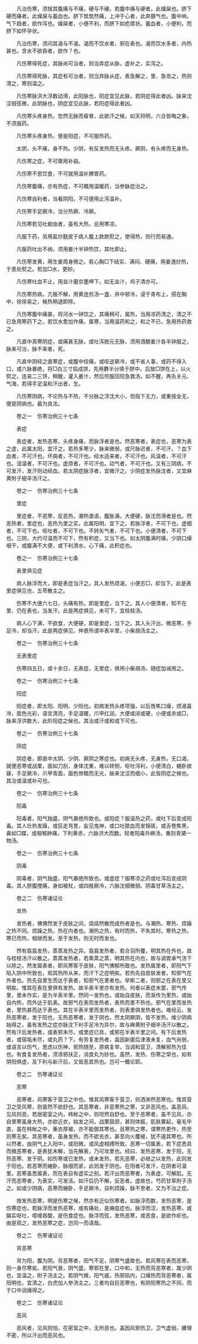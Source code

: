 <!-- { "loadSidebar": true } -->
　　凡治伤寒，须按其腹痛与不痛，硬与不硬。若腹中痛与硬者。此燥屎也。脐下硬而痛者。此燥屎与蓄血也。脐下筑筑然痛，上冲于心者，此奔豚气也。腹中响，气下趋者，欲作泻也。燥屎者，小便不利，而脐下如疙瘩状。蓄血者，小便利，而脐下如怀孕状。

　　凡治伤寒，须问其渴与不渴。渴而不饮水者，邪在表也。渴而饮水多者，内热甚也。含水不欲吞者，欲作？也。

　　凡伤寒得死症，其脉尚可治者，则当弃症从脉，虚补之，实泻之。

　　凡伤寒得死脉，其症有可治者，则当弃脉从症，表急解之，里、急攻之，热则清之，寒则温之。

　　凡伤寒脉洪大浮数动滑，此阳脉也，阳症宜见此脉，若阴症得此者凶。脉来沈涩弱弦微，此阴脉也，阴症宜见此脉，若阳症得此者凶。

　　凡伤寒头疼身热，忽然无脉而昏冒，此欲汗之候，如天将明，六合皆晦之象，不须服药。

　　凡伤寒头疼身热，便是阳症，不可服热药。

　　太阴，头不痛，身不热。少阴，有反发热而无头疼。厥阴，有头疼而无身热。

　　凡伤寒之症，不可骤用补益。

　　凡伤寒不思饮食，不可就用温补脾胃药。

　　凡伤寒腹痛，亦有热症，不可概用温暖药，当参脉症治之。

　　凡伤寒自利者，当看阴阳，不可便用止泻温补。

　　凡伤寒手足厥冷，当分热厥、冷厥。

　　凡伤寒若见吐蛔虫者，虽有大热，忌用寒凉。

　　凡服下药，另用盐炒麸皮于病人腹上款款熨之，使得热，则行而易通。

　　凡服药吐出不纳，须用姜汁半钟热饮，其吐即止。

　　凡伤寒发黄，用生姜周身擦之。若心胸□下结实、满闷、硬痛，用姜渣炒热，于患处熨之。若加□水，更妙。

　　凡伤寒吐血不止，用韭汁磨京墨呷下。如无韭汁，鸡子清亦可。

　　凡伤寒热病，亢极不解，用黄连煎汤一盏，井中顿冷，浸于青布上，搭在胸中，徐徐易之，候热稍退即除。

　　凡伤寒腹中痛甚，将河水一钟饮之，其痛稍可，属热，当用凉药清之，清之不已急用寒药下之。若饮水愈加作痛，属寒，当用温药和之，和之不已，急用热药救之。

　　凡直中真寒阴症，或痛甚无脉，或吐泻脱元无脉，须用酒酿姜汁各半钟服之，脉来可治，脉不来者，死。

　　凡直中阴经之直寒症，或腹中绞痛，或呕逆厥冷，或不省人事，或药不得入口，或六脉暴绝，将□白三寸捣成饼，先用麝半分填于脐中，后放□饼在上，以火熨之，连易二三饼，稍醒，灌入姜汁，然后煎服回阳急救汤，如不醒，再灸关元、气海，若得手足温和汗出者，生。

　　凡伤寒阴病，不论热与不热，不分脉之浮沈大小，但指下无力，或重按全无，便是阴病也。最为良法。

　　卷之一　伤寒治例三十七条

　　表症

　　表症者，发热恶寒，头疼身痛，而脉浮者是也。然恶寒者，表症也，恶寒为表之虚，此属太阳，宜汗之。若热多寒少，脉来微弱，或尺脉迟者，不可汗。？血下血者，不可汗也。坏病者，不可汗也。经水适来者，不可汗也。风温者，不可汗也。湿温者，不可汗也。虚烦者，不可汗也。动气者，不可汗也。又有三阴病，不可发汗，发汗则动经血。若太阴症脉浮者，宜微汗之。少阴症发热脉沈者，又宜麻黄附子细辛汤汗之。

　　卷之一　伤寒治例三十七条

　　里症

　　里症者，不恶寒，反恶热，潮热谵语，腹胀满，大便硬，脉沈而滑者是也。然恶热者，里症也，恶热为里之实，此属阳明，宜下之。若脉浮者，不可下也。虚细者，不可下也。呕吐者，不可下也。不转矢气者，不可下也。小便清者，不可下也。三阴，大约可温而不可下，然有积症，又当下也。如太阴腹满时痛，少阴口燥咽干，或腹满不大便，或下利清水，心下痛，此积症也。

　　卷之一　伤寒治例三十七条

　　表里俱见症

　　病人脉浮而大，即是表症当汗之。其人发热烦渴，小便志□，却当下。此是表里症俱见也，五苓散主之。

　　伤寒不大便六七日，头痛有热，即是里症，当下之。其人小便清者，知不在里、仍在表也，当发汗。此是两症俱见，未可下，宜桂枝汤。

　　病人心下满，不欲食，大便硬，即是里症，当下之。其人头汗出，微恶寒，手足冷，却当汗。此是两症俱见，仲景所谓半表半里，小柴胡汤主之。

　　卷之一　伤寒治例三十七条

　　无表里症

　　伤寒四五日，或十余日，无表症，无里症，俱用小柴胡汤，随症加减用之。

　　卷之一　伤寒治例三十七条

　　阳症

　　阳症者，即太阳、阳明、少阳也。初病发热头疼项强，以后唇焦口燥，烦渴喜冷，面色光彩，语言清亮，手足温暖，爪甲红润，大便或闭或硬，小便或赤或□，脉来浮洪数大，此阶阳症之候也。其治或汗或和或下可也。

　　卷之一　伤寒治例三十七条

　　阴症

　　阴症者，即直中太阴、少阴、厥阴之寒症也。初病无头疼，无身热，无口渴，就便恶寒或战栗，面如刀刮，身体沈重，难以转侧，呕吐泻利，小便清白，蜷卧欲寐，手足厥冷，爪甲青面，面色惨黯而无光，脉来沈涩而细小，此皆阴症之候也。其治或温或补可也。

　　卷之一　伤寒治例三十七条

　　阳毒

　　阳毒者，阳气独盛，阴气暴绝所致也。或阳症？服温热之药，或吐下后变成阳毒。其人壮热发躁，或狂走骂詈，妄见鬼神，或口吐脓血而发锦斑，或舌卷焦黑，鼻如□媒，或咽喉肿痛，下利黄赤，六脉洪大而数。轻者阳毒升麻汤，重则青黛一物汤。

　　卷之一　伤寒治例三十七条

　　阴毒

　　阴毒者，阴气独盛，阳气暴绝所致也。或虚症？服寒凉之药或吐泻后变成阴毒。其人脐腹搅痛，身如被杖，或四肢厥冷，六脉沈细微弱。阴毒甘草汤主之。

　　卷之二　伤寒诸证论

　　发热

　　发热者，怫怫然发于皮肤之间，熇熇然散而成热者是也。与潮热、寒热、烦躁之热不同。烦躁之热，热在内者也。潮热之热，有时而热，不失其时。寒热之热，寒已而热，相继而发。至于发热，则无时而发也。

　　然有翕翕发热，蒸蒸发热之异。翕翕发热者，若合羽所覆，明其热在外也，故与桂枝汤汗以散之。蒸蒸发热者，若熏蒸之蒸，明其热在内也，故与调胃承气汤下以除之。然发属表者，即风寒客于皮肤，阳气怫郁所致也。发热属里者，即阳气下陷入阴中所致也，观其热所从来，而汗下之症明矣。若热先自皮肤发者，知邪气在外者也。热先自里生而达于表者，知邪气在里者也。举斯二者，则邪之在表在里又明矣。惟其在表在里俱有发热，故半表半里亦有发热，何者以表症未罢，邪气传里，里未作实，是为半表半里。然同一发热也，或始自皮肤，而渐传为里热，或始自内热，而外达于肌表。故邪气在表而发热者，表热而里不热也。邪气在里而发热者，里热甚而达于表也。其在半表半里而发热者，则表里俱发热者也。难经云、发热恶寒者，发于阳也，无热恶寒者，发于阴也。然太阴厥阴，皆不发热，维少阴病始得之，虽有发热之症亦脉沈下利手足冷为异尔，故与麻黄附子细辛汤汗以散之。然有汗后发热者，或表邪未尽，或里症已具，或邪在半表半里之间。有下后发热者，或宿垢未尽，或丸药？下。有劳复发热者，盖因新瘥后津液未复，血气尚弱，或语言以伤气，思虑以伤神，邪热随至，原病复举，当调和营卫，清解邪热为佳也。有食复发热者，须涤邪扶正，消食丸为妙也。虽然，发热、伤寒之常也，如有阴阳俱虚，及下利与新汗后，又皆恶其热也。岂可一概论耶。

　　卷之二　伤寒诸证论

　　恶寒

　　恶寒者，风寒客于营卫之中也。惟其风寒客于营卫，则洒淅然恶寒也。惟其营卫之受风寒，则啬然不欲舒也。其恶寒者，非恶寒热之寒，又非恶风也。盖恶风、见风则恶，若居密室之内，帏帐之中，则坦然自舒也。至于恶寒者，虽不见风，亦自里寒虽身大热，亦欲近衣，始发之间，战栗鼓颔，甚则体振，肌肤粟起，毫毛毕直，虽在帏帐之中，重衣厚被，亦不能御其寒也。且寒热之寒，谓寒热更作，热至则寒无矣。其恶寒者，虽身发热，而不欲去衣，甚至向火覆被，犹不遏其寒也。所以然者，由阴气上入阳中，或阳微，或风虚相搏所致。恶寒一切属表，若下症悉具而微恶寒者，是表犹未解，当先解表，乃可攻里也。经曰、发热恶寒、发于阳，无热恶寒、发于阴。如伤寒或已发热，或未发热，若先恶寒，必继之以发热，此则发于阳也。若恶寒而蜷卧，脉细而紧，此则发于阴也。在阳者可发汗，在阴者可温里。恶寒虽悉属表，而在表自有虚实之别。若汗出而恶寒者，为表虚，可解肌。无汗而恶寒者，为表实，可发活。如汗后仍不解，反恶者。虚故也，芍药甘草附子汤之。如或少阴病，恶寒而蜷卧，手足厥冷，自利烦躁，脉不至者，又为不治之症。

　　按发热恶寒，明是伤寒之候，然亦有近似伤寒者。如脉浮而数，发热恶寒，是伤寒症也，若脉浮而发热恶寒，或有痛处，是痈疽症也。脉浮而涩，发热恶寒，或膈实呕吐，噫嗳吞酸，是伤食症也。脉浮而弦，发热恶寒，或恶食，是欲作疟也。由是观之，发热恶寒之症，岂同一而语哉。

　　卷之二　伤寒诸证论

　　背恶寒

　　背为阳，腹为阴。背恶寒者，阳气不足，阴寒气盛故也。若风寒在表而恶寒，则一身尽寒矣。若阳气衰，阴气盛，寒邪在里，口中和，无热而背恶寒者，属少阴也，宜温之，附子汤主之。若阴气微，阳气威，热邪陷内，口燥热而背恶寒者，属阳明也，宜清之，白虎加人参汤主之。三者均自巨恶寒也，有阴阳寒热之不同，而于口中润燥得之。

　　卷之二　伤寒诸证论

　　恶风

　　恶风者，见风则怕，在密室之中，无所恶也。盖因风邪伤卫，卫气虚弱，腠理不密，所以汗出而恶风也。

